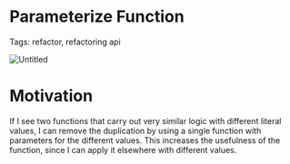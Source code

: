 # Parameterize Function

Tags: refactor, refactoring api

![Untitled](Parameterize%20Function%20e74558bd54e143b78140939520e03f0f/Untitled.png)

# Motivation

If I see two functions that carry out very similar logic with different literal values, I can remove the duplication by using a single function with parameters for the different values. This increases the usefulness of the function, since I can apply it elsewhere with different values.